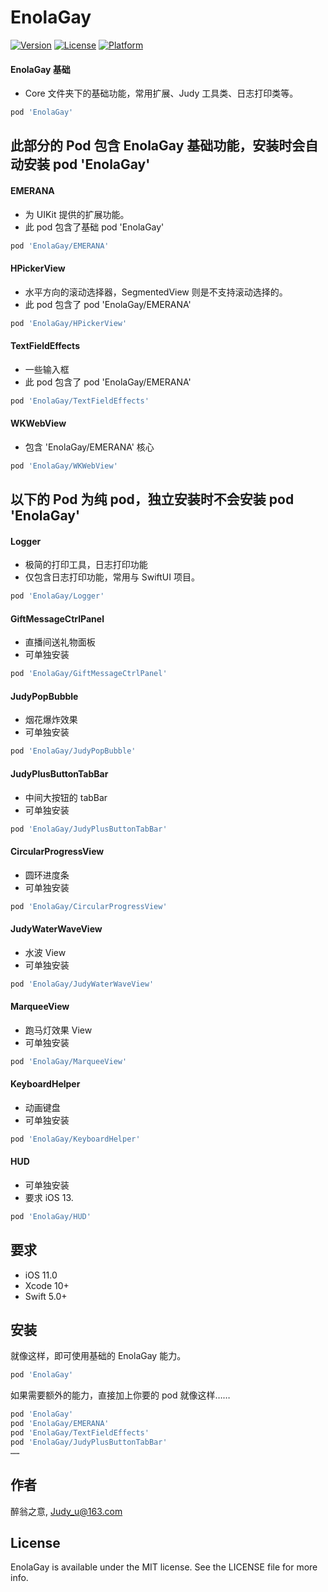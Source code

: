 # EnolaGay

[![Version](https://img.shields.io/cocoapods/v/EnolaGay.svg?style=flat)](https://cocoapods.org/pods/EnolaGay)
[![License](https://img.shields.io/cocoapods/l/EnolaGay.svg?style=flat)](https://cocoapods.org/pods/EnolaGay)
[![Platform](https://img.shields.io/cocoapods/p/EnolaGay.svg?style=flat)](https://cocoapods.org/pods/EnolaGay)


#### EnolaGay 基础
- Core 文件夹下的基础功能，常用扩展、Judy 工具类、日志打印类等。
```ruby
pod 'EnolaGay'
```

## 此部分的 Pod 包含 EnolaGay 基础功能，安装时会自动安装 pod 'EnolaGay'

#### EMERANA
- 为 UIKit 提供的扩展功能。
- 此 pod 包含了基础 pod 'EnolaGay'
```ruby
pod 'EnolaGay/EMERANA'
```
  
#### HPickerView
- 水平方向的滚动选择器，SegmentedView 则是不支持滚动选择的。
- 此 pod 包含了 pod 'EnolaGay/EMERANA'
```ruby
pod 'EnolaGay/HPickerView'
```

#### TextFieldEffects
- 一些输入框
- 此 pod 包含了 pod 'EnolaGay/EMERANA'
```ruby
pod 'EnolaGay/TextFieldEffects'
```
  
#### WKWebView
- 包含 'EnolaGay/EMERANA' 核心
```ruby
pod 'EnolaGay/WKWebView'
```

## 以下的 Pod 为纯 pod，独立安装时不会安装 pod 'EnolaGay'


#### Logger
- 极简的打印工具，日志打印功能
- 仅包含日志打印功能，常用与 SwiftUI 项目。
```ruby
pod 'EnolaGay/Logger'
```

#### GiftMessageCtrlPanel
- 直播间送礼物面板
- 可单独安装
```ruby
pod 'EnolaGay/GiftMessageCtrlPanel'
```

#### JudyPopBubble
- 烟花爆炸效果
- 可单独安装
```ruby
pod 'EnolaGay/JudyPopBubble'
```

#### JudyPlusButtonTabBar
- 中间大按钮的 tabBar
- 可单独安装
```ruby
pod 'EnolaGay/JudyPlusButtonTabBar'
```

#### CircularProgressView
- 圆环进度条
- 可单独安装
```ruby
pod 'EnolaGay/CircularProgressView'
```

#### JudyWaterWaveView
- 水波 View
- 可单独安装
```ruby
pod 'EnolaGay/JudyWaterWaveView'
```

#### MarqueeView
- 跑马灯效果 View
- 可单独安装
```ruby
pod 'EnolaGay/MarqueeView'
```

#### KeyboardHelper 
- 动画键盘
- 可单独安装
```ruby
pod 'EnolaGay/KeyboardHelper'
```

#### HUD
- 可单独安装
- 要求 iOS 13.
```ruby
pod 'EnolaGay/HUD'
```

## 要求

- iOS 11.0
- Xcode 10+
- Swift 5.0+

## 安装

就像这样，即可使用基础的 EnolaGay 能力。
```ruby
pod 'EnolaGay'
```
如果需要额外的能力，直接加上你要的 pod 就像这样……
```ruby
pod 'EnolaGay'
pod 'EnolaGay/EMERANA'
pod 'EnolaGay/TextFieldEffects'
pod 'EnolaGay/JudyPlusButtonTabBar'
……
```

## 作者

醉翁之意, Judy_u@163.com

## License

EnolaGay is available under the MIT license. See the LICENSE file for more info.

